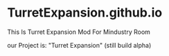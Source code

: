 # TurretExpansion.github.io
This Is Turret Expansion Mod For Mindustry Room

our Project is:
"Turret Expansion" (still build alpha)

